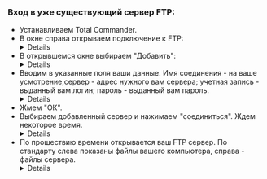 ### Вход в уже существующий сервер FTP:
* Устанавливаем Total Commander.
* В окне справа открываем подключение к FTP:<details>
![](https://i.yapx.ru/DWVMy.png)
![](https://i.yapx.ru/DWVCP.png)</details>
* В открывшемся окне выбираем "Добавить":<details>
![](https://i.yapx.ru/DWVCQ.png)</details>
* Вводим в указанные поля ваши данные. Имя соединения - на ваше усмотрение;сервер - адрес нужного вам сервера; учетная запись - выданный вам логин; пароль - выданный вам пароль. <details>
![](https://i.yapx.ru/DWVCR.png)</details>
* Жмем "ОК".
* Выбираем добавленный сервер и нажимаем "соединиться". Ждем некоторое время.<details>
![](https://i.yapx.ru/DWVCS.png)</details>
* По прошествию времени открывается ваш FTP сервер. По стандарту слева показаны файлы вашего компьютера, справа - файлы сервера.<details>
![](https://i.yapx.ru/DWVCU.png)</details>
